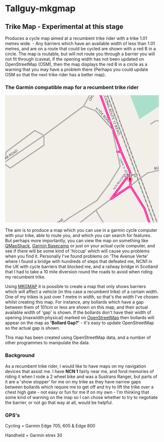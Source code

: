 # Tallguy-mkgmap

## Trike Map - Experimental at this stage 

Produces a cycle map aimed at a recumbent trike rider with a trike 1.01 metres wide. - Any barriers which have an available width of less than 1.01 metres, and are on a route that could be cycled are shown with a red B in a circle. The map is routable, but will not route you through a barrier you will not fit through (caveat, if the opening width has not been updated on OpenStreetMap (OSM), then the map displays the red B in a circle as a warning that you may have a problem there (Perhaps you could update OSM so that the next trike rider has a better map). 

### The Garmin compatible map for a recumbent trike rider


![rcn-steps](/assets/rcn_steps.png "Screenshot of steps highlighted on rcn in Maidstone")

The aim is to produce a map which you can use in a garmin cycle computer with your trike, able to route you, and which you can search for features. But perhaps more importantly, you can view the map on something like [QMapShack](https://github.com/Maproom/qmapshack/wiki/DocMain), [Garmin Basecamp](https://www.garmin.com/en-GB/software/basecamp/) or just on your actual cycle computer, and see if there will be some kind of 'hiccup' which will cause you problems when you find it. Personally I've found problems on 'The Avenue Verte' where I found a bridge with hundreds of steps that defeated me, NCN1 in the UK with cycle barriers that blocked me, and a railway bridge in Scotland that I had to take a 10 mile diversion round the roads to avoid when riding my recumbent trike.  

Using [MKGMAP](https://www.mkgmap.org.uk/) it is possible to create a map that only shows barriers which will affect a vehicle (in this case a recumbent trike) of a certain width. One of my trikes is just over 1 metre in width, so that's the width I've chosen whilst creating this map. For instance, any bollards which have a gap between them of 101cm or less are shown on this map, and their actual available width of 'gap' is shown. If the bollards don't have their width of opening (maxwidth:physical) marked on [OpenStreetMap](https://www.openstreetmap.org) then bollards will appear on the map as **'Bollard Gap?'** - it's easy to update OpenStreetMap so the actual gap is shown.  

This map has been created using OpenStreetMap data, and a number of other programmes to manipulate the data.

### Background

As a recumbent trike rider, I would like to have maps on my navigation devices that assist me. I have **NCN 1** fairly near me, and fond memories of riding it when I rode a 2 wheel bike and was a Sustrans Ranger, but parts of it are a 'show stopper' for me on my trike as they have narrow gaps between bollards which require me to get off and try to lift the trike over a chest high gate - not easy or fun for me if on my own - I'm thinking that some kind of warning on the map so I can chose whether to try to negotiate the barrier, or not go that way at all, would be helpful.  


### GPS's

Cycling = Garmin Edge 705, 605 & Edge 800


Handheld = Garmin etrex 30
